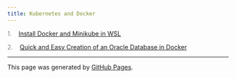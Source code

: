 ```yaml
---
title: Kubernetes and Docker
---
```


<span style="color: grey">1.</span>&nbsp;&nbsp; &nbsp;<a id="listitem1" href="Install_Docker_and_Minikube_in_WSL.html">Install Docker and Minikube in WSL</a>

<span style="color: grey">2.</span>&nbsp;&nbsp; &nbsp;<a id="listitem2" href="Quick_and_Easy_Creation_of_an_Oracle_Database_in_Docker.html">Quick and Easy Creation of an Oracle Database in Docker</a>
<script>gMaxNum=3-1</script>

<hr>
<p class="pagedate">This page was generated by <a href=".">GitHub Pages</a>.</p>
